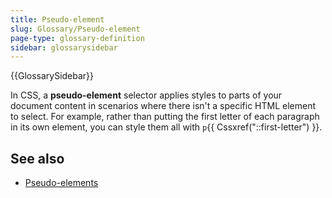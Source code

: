```yaml
---
title: Pseudo-element
slug: Glossary/Pseudo-element
page-type: glossary-definition
sidebar: glossarysidebar
---
```


{{GlossarySidebar}}

In CSS, a **pseudo-element** selector applies styles to parts of your document content in scenarios where there isn't a specific HTML element to select. For example, rather than putting the first letter of each paragraph in its own element, you can style them all with `p`{{ Cssxref("::first-letter") }}.

## See also

- [Pseudo-elements](/en-US/docs/Web/CSS/Pseudo-elements)

